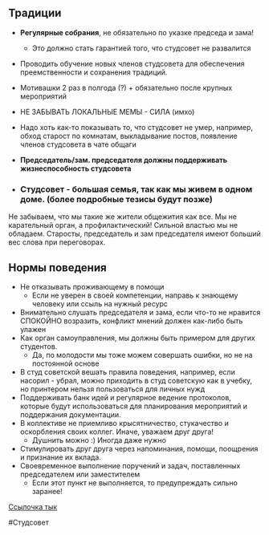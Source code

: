 ## Традиции

- **Регулярные собрания**, не обязательно по указке председа и зама!
    - Это должно стать гарантией того, что студсовет не развалится
- Проводить обучение новых членов студсовета для обеспечения преемственности и сохранения традиций.
- Мотивашки 2 раз в полгода (?) + обязательно после крупных мероприятий
- НЕ ЗАБЫВАТЬ ЛОКАЛЬНЫЕ МЕМЫ - СИЛА (имхо)
- Надо хоть как-то показывать то, что студсовет не умер, например, обход старост по комнатам, выкладывание постов, появление членов студсовета в чате общаги
- **Председатель/зам. председателя должны поддерживать жизнеспособность студсовета**

- ### Студсовет - большая семья, так как мы живем в одном доме. (более подробные тезисы будут позже)

Не забываем, что мы такие же жители общежития как все. Мы не карательный орган, а профилактический! Сильной властью мы не обладаем. Старосты, председатель и зам председателя имеют больший вес слова при переговорах.

## Нормы поведения

- Не отказывать проживающему в помощи
    - Если не уверен в своей компетенции, направь к знающему человеку или ссыль на нужный ресурс
- Внимательно слушать председателя и зама, если что-то не нравится СПОКОЙНО возразить, конфликт мнений должен как-либо быть улажен
- Как орган самоуправления, мы должны быть примером для других студентов.
    - Да, по молодости мы тоже можем совершать ошибки, но не на постоянной основе
- В студ советской вешать правила поведения, например, если насорил - убрал, можно приходить в студ советскую как в учебку, но принтером нельзя пользоваться для личных нужд
- Поддерживать банк идей и регулярное ведение протоколов, которые будут использоваться для планирования мероприятий и поддержания документации.
- В коллективе не приемливо крысятничество, стукачество и оскорбления своих коллег. Иначе, уважаем друг друга!
    - Душнить можно :) Иногда даже нужно
- Стимулировать друг друга через напоминания, помощи, поощрения и признание их вклада.
- Своевременное выполнение поручений и задач, поставленных председателем или заместителем
    - Если этот пункт не выполняется, то предупреждать сильно заранее!

[Cсылочка тык](https://massive-dew-3a1.notion.site/4-ac3b6519aac5453fb4c08a1481b6580d)

#Студсовет